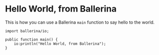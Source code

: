 # Hello World, from Ballerina


This is how you can use a Ballerina `main` function to say hello to the world.


```ballerina
import ballerina/io;

public function main() {
    io:println("Hello World, from Ballerina");
}
```


